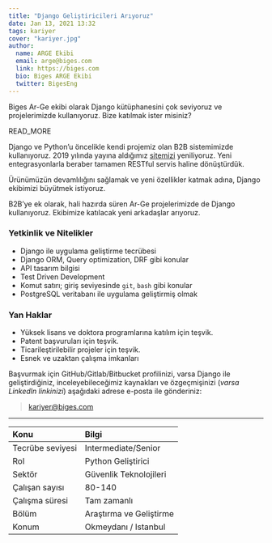```yaml
---
title: "Django Geliştiricileri Arıyoruz"
date: Jan 13, 2021 13:32
tags: kariyer
cover: "kariyer.jpg"
author:
  name: ARGE Ekibi
  email: arge@biges.com
  link: https://biges.com
  bio: Biges ARGE Ekibi
  twitter: BigesEng
---
```


Biges Ar-Ge ekibi olarak Django kütüphanesini çok seviyoruz ve projelerimizde
kullanıyoruz. Bize katılmak ister misiniz?

READ_MORE

Django ve Python’u öncelikle kendi projemiz olan B2B sistemimizde kullanıyoruz.
2019 yılında yayına aldığımız [sitemizi][b2b] yeniliyoruz. Yeni entegrasyonlarla
beraber tamamen RESTful servis haline dönüştürdük.

Ürünümüzün devamlılığını sağlamak ve yeni özellikler katmak adına, Django
ekibimizi büyütmek istiyoruz.

B2B’ye ek olarak, hali hazırda süren Ar-Ge projelerimizde de Django
kullanıyoruz. Ekibimize katılacak yeni arkadaşlar arıyoruz.

### Yetkinlik ve Nitelikler

- Django ile uygulama geliştirme tecrübesi
- Django ORM, Query optimization, DRF gibi konular
- API tasarım bilgisi
- Test Driven Development
- Komut satırı; giriş seviyesinde `git`, `bash` gibi konular
- PostgreSQL veritabanı ile uygulama geliştirmiş olmak

### Yan Haklar

- Yüksek lisans ve doktora programlarına katılım için teşvik.
- Patent başvuruları için teşvik.
- Ticarileştirilebilir projeler için teşvik.
- Esnek ve uzaktan çalışma imkanları

Başvurmak için GitHub/Gitlab/Bitbucket profilinizi, varsa Django ile
geliştirdiğiniz, inceleyebileceğimiz kaynakları ve özgeçmişinizi (*varsa
LinkedIn linkinizi*) aşağıdaki adrese e-posta ile gönderiniz:

> kariyer@biges.com

---


| Konu              | Bilgi                    |
|:------------------|:-------------------------|
| Tecrübe seviyesi  | Intermediate/Senior      |
| Rol               | Python Geliştirici       |
| Sektör            | Güvenlik Teknolojileri   |
| Çalışan sayısı    | 80-140                   |
| Çalışma süresi    | Tam zamanlı              |
| Bölüm             | Araştırma ve Geliştirme  |
| Konum             | Okmeydanı / Istanbul     |


[b2b]: https://biges.com
